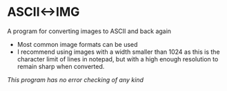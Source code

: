 # ASCII<->IMG
 A program for converting images to ASCII and back again
- Most common image formats can be used
- I recommend using images with a width smaller than 1024 as this is the character limit of lines in notepad, but with a high enough resolution to remain sharp when converted.

*This program has no error checking of any kind*

